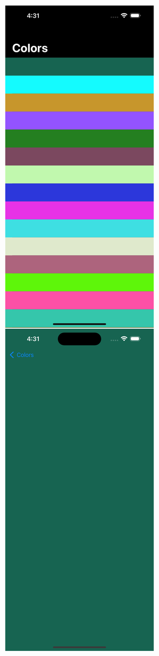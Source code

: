 ![Screenshot](RandomColors/Assets.xcassets/Colors.png)
![Screenshot](RandomColors/Assets.xcassets/ColorsDetail.png)

